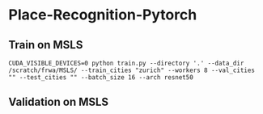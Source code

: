 # Place-Recognition-Pytorch


## Train on MSLS

```
CUDA_VISIBLE_DEVICES=0 python train.py --directory '.' --data_dir /scratch/frwa/MSLS/ --train_cities "zurich" --workers 8 --val_cities "" --test_cities "" --batch_size 16 --arch resnet50
```

## Validation on MSLS